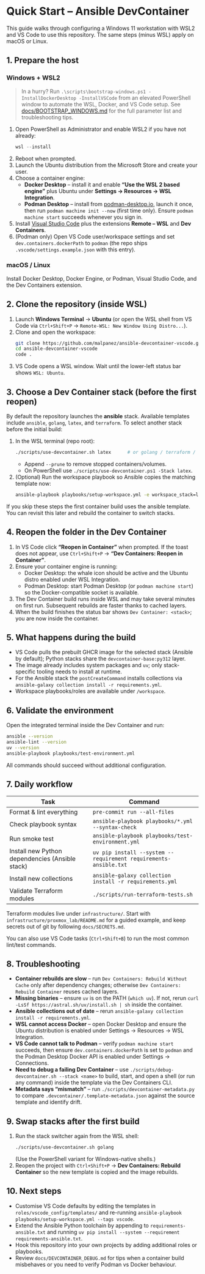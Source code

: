 # Quick Start – Ansible DevContainer

This guide walks through configuring a Windows 11 workstation with WSL2 and VS Code to use this repository. The same steps (minus WSL) apply on macOS or Linux.

## 1. Prepare the host

### Windows + WSL2

> In a hurry? Run `.\scripts\bootstrap-windows.ps1 -InstallDockerDesktop -InstallVSCode` from an elevated PowerShell window to automate the WSL, Docker, and VS Code setup. See [docs/BOOTSTRAP_WINDOWS.md](BOOTSTRAP_WINDOWS.md) for the full parameter list and troubleshooting tips.

1. Open PowerShell as Administrator and enable WSL2 if you have not already:
   ```powershell
   wsl --install
   ```
2. Reboot when prompted.
3. Launch the Ubuntu distribution from the Microsoft Store and create your user.
4. Choose a container engine:
   - **Docker Desktop** – install it and enable **“Use the WSL 2 based engine”** plus Ubuntu under **Settings → Resources → WSL Integration**.
   - **Podman Desktop** – install from [podman-desktop.io](https://podman-desktop.io/), launch it once, then run `podman machine init --now` (first time only). Ensure `podman machine start` succeeds whenever you sign in.
5. Install [Visual Studio Code](https://code.visualstudio.com/) plus the extensions **Remote – WSL** and **Dev Containers**.
6. (Podman only) Open VS Code user/workspace settings and set `dev.containers.dockerPath` to `podman` (the repo ships `.vscode/settings.example.json` with this entry).

### macOS / Linux

Install Docker Desktop, Docker Engine, or Podman, Visual Studio Code, and the Dev Containers extension.

## 2. Clone the repository (inside WSL)

1. Launch **Windows Terminal** → **Ubuntu** (or open the WSL shell from VS Code via `Ctrl+Shift+P` → `Remote-WSL: New Window Using Distro...`).
2. Clone and open the workspace:
   ```bash
   git clone https://github.com/malpanez/ansible-devcontainer-vscode.git
   cd ansible-devcontainer-vscode
   code .
   ```
3. VS Code opens a WSL window. Wait until the lower-left status bar shows `WSL: Ubuntu`.

## 3. Choose a Dev Container stack (before the first reopen)

By default the repository launches the **ansible** stack. Available templates include `ansible`, `golang`, `latex`, and `terraform`. To select another stack before the initial build:

1. In the WSL terminal (repo root):
   ```bash
   ./scripts/use-devcontainer.sh latex      # or golang / terraform / ansible
   ```
   - Append `--prune` to remove stopped containers/volumes.
   - On PowerShell use `./scripts/use-devcontainer.ps1 -Stack latex`.
2. (Optional) Run the workspace playbook so Ansible copies the matching template now:
   ```bash
   ansible-playbook playbooks/setup-workspace.yml -e workspace_stack=latex
   ```

If you skip these steps the first container build uses the ansible template. You can revisit this later and rebuild the container to switch stacks.

## 4. Reopen the folder in the Dev Container

1. In VS Code click **“Reopen in Container”** when prompted. If the toast does not appear, use `Ctrl+Shift+P` → **“Dev Containers: Reopen in Container”**.
2. Ensure your container engine is running:
   - Docker Desktop: the whale icon should be active and the Ubuntu distro enabled under WSL Integration.
   - Podman Desktop: start Podman Desktop (or `podman machine start`) so the Docker-compatible socket is available.
3. The Dev Container build runs inside WSL and may take several minutes on first run. Subsequent rebuilds are faster thanks to cached layers.
4. When the build finishes the status bar shows `Dev Container: <stack>`; you are now inside the container.

## 5. What happens during the build

- VS Code pulls the prebuilt GHCR image for the selected stack (Ansible by default); Python stacks share the `devcontainer-base:py312` layer.
- The image already includes system packages and `uv`; only stack-specific tooling needs to install at runtime.
- For the Ansible stack the `postCreateCommand` installs collections via `ansible-galaxy collection install -r requirements.yml`.
- Workspace playbooks/roles are available under `/workspace`.

## 6. Validate the environment

Open the integrated terminal inside the Dev Container and run:

```bash
ansible --version
ansible-lint --version
uv --version
ansible-playbook playbooks/test-environment.yml
```

All commands should succeed without additional configuration.

## 7. Daily workflow

| Task | Command |
| --- | --- |
| Format & lint everything | `pre-commit run --all-files` |
| Check playbook syntax | `ansible-playbook playbooks/*.yml --syntax-check` |
| Run smoke test | `ansible-playbook playbooks/test-environment.yml` |
| Install new Python dependencies (Ansible stack) | `uv pip install --system --requirement requirements-ansible.txt` |
| Install new collections | `ansible-galaxy collection install -r requirements.yml` |
| Validate Terraform modules | `./scripts/run-terraform-tests.sh` |

Terraform modules live under `infrastructure/`. Start with
`infrastructure/proxmox_lab/README.md` for a guided example, and keep secrets
out of git by following `docs/SECRETS.md`.

You can also use VS Code tasks (`Ctrl+Shift+B`) to run the most common lint/test commands.

## 8. Troubleshooting

- **Container rebuilds are slow** – run `Dev Containers: Rebuild Without Cache` only after dependency changes; otherwise `Dev Containers: Rebuild Container` reuses cached layers.
- **Missing binaries** – ensure `uv` is on the PATH (`which uv`). If not, rerun `curl -LsSf https://astral.sh/uv/install.sh | sh` inside the container.
- **Ansible collections out of date** – rerun `ansible-galaxy collection install -r requirements.yml`.
- **WSL cannot access Docker** – open Docker Desktop and ensure the Ubuntu distribution is enabled under Settings → Resources → WSL Integration.
- **VS Code cannot talk to Podman** – verify `podman machine start` succeeds, then ensure `dev.containers.dockerPath` is set to `podman` and the Podman Desktop Docker API is enabled under Settings → Connections.
- **Need to debug a failing Dev Container** – use `./scripts/debug-devcontainer.sh --stack <name>` to build, start, and open a shell (or run any command) inside the template via the Dev Containers CLI.
- **Metadata says “mismatch”** – run `./scripts/devcontainer-metadata.py` to compare `.devcontainer/.template-metadata.json` against the source template and identify drift.

## 9. Swap stacks after the first build

1. Run the stack switcher again from the WSL shell:
   ```bash
   ./scripts/use-devcontainer.sh golang
   ```
   (Use the PowerShell variant for Windows-native shells.)
2. Reopen the project with `Ctrl+Shift+P` → **Dev Containers: Rebuild Container** so the new template is copied and the image rebuilds.

## 10. Next steps

- Customise VS Code defaults by editing the templates in `roles/vscode_config/templates/` and re-running `ansible-playbook playbooks/setup-workspace.yml --tags vscode`.
- Extend the Ansible Python toolchain by appending to `requirements-ansible.txt` and running `uv pip install --system --requirement requirements-ansible.txt`.
- Hook this repository into your own projects by adding additional roles or playbooks.
- Review `docs/DEVCONTAINER_DEBUG.md` for tips when a container build misbehaves or you need to verify Podman vs Docker behaviour.
